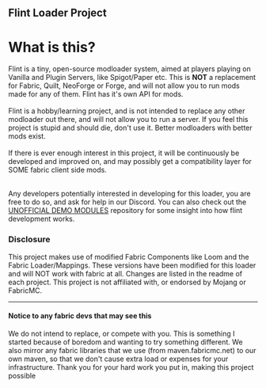 ## Flint Loader Project

<h1 class='font-bold text-2xl mb-2'>What is this?</h1>

<p>
  Flint is a tiny, open-source modloader system, aimed at players playing on Vanilla and Plugin Servers, like Spigot/Paper etc. This is <b>NOT</b> a replacement for Fabric, Quilt, NeoForge or Forge, and will not allow you to run mods made for any of them. Flint has it's own API for mods. <br /><br />
  Flint is a hobby/learning project, and is not intended to replace any other modloader out there, and will not allow you to run a server. If you feel this project is stupid and should die, don't use it. Better modloaders with better mods exist. <br /><br />
  If there is ever enough interest in this project, it will be continuously be developed and improved on, and may possibly get a compatibility layer for SOME fabric client side mods. <br /><br />

  Any developers potentially interested in developing for this loader, you are free to do so, and ask for help in our Discord. You can also check out the <a href='https://github.com/Flintloader-Modules'>UNOFFICIAL DEMO MODULES</a> repository for some insight into how flint development works.
</p>

### Disclosure

This project makes use of modified Fabric Components like Loom and the Fabric Loader/Mappings. These versions have been modified for this loader and will NOT work with fabric at all.
Changes are listed in the readme of each project. This project is not affiliated with, or endorsed by Mojang or FabricMC.

***

#### Notice to any fabric devs that may see this

We do not intend to replace, or compete with you. This is something I started because of boredom and wanting to try something different. 
We also mirror any fabric libraries that we use (from maven.fabricmc.net) to our own maven, so that we don't cause extra load or expenses for your infrastructure. Thank you for your hard work you put in, making this project possible
